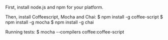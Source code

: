 First, install node.js and npm for your platform.

Then, install Coffeescript, Mocha and Chai:
$ npm install -g coffee-script
$ npm install -g mocha
$ npm install -g chai

Running tests:
$ mocha --compilers coffee:coffee-script
